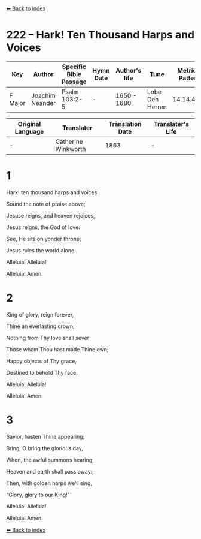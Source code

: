 [⬅️ Back to index](../README.md)

# 222 – Hark! Ten Thousand Harps and Voices

Key | Author   | Specific Bible Passage     |Hymn Date |Author's life |Tune |Metrical Pattern   |Composer/Source                                                                                        
-- | --------- | ---------------------------|----------|--------------|-----|-------------------|-------------   
F Major  | Joachim Neander      | Psalm 103:2-5 | -  | 1650 - 1680 | Lobe Den Herren | 14.14.4.7.8 | Chorale Book for England, 1863 

Original Language | Translater | Translation Date   | Translater's Life     
----------------- | --------- | --------------------|-------------   
\-  | Catherine Winkworth      | 1863 | -  | 1827 - 1878 



# 1

Hark! ten thousand harps and voices

Sound the note of praise above;

Jesuse reigns, and heaven rejoices,

Jesus reigns, the God of love:

See, He sits on yonder throne;

Jesus rules the world alone.

Alleluia! Alleluia!

Alleluia! Amen.



# 2

King of glory, reign forever,

Thine an everlasting crown;

Nothing from Thy love shall sever

Those whom Thou hast made Thine own;

Happy objects of Thy grace,

Destined to behold Thy face.

Alleluia! Alleluia!

Alleluia! Amen.



# 3

Savior, hasten Thine appearing;

Bring, O bring the glorious day,

When, the awful summons hearing,

Heaven and earth shall pass away:;

Then, with golden harps we’ll sing,

“Glory, glory to our King!”

Alleluia! Alleluia!

Alleluia! Amen.

[⬅️ Back to index](../README.md)
